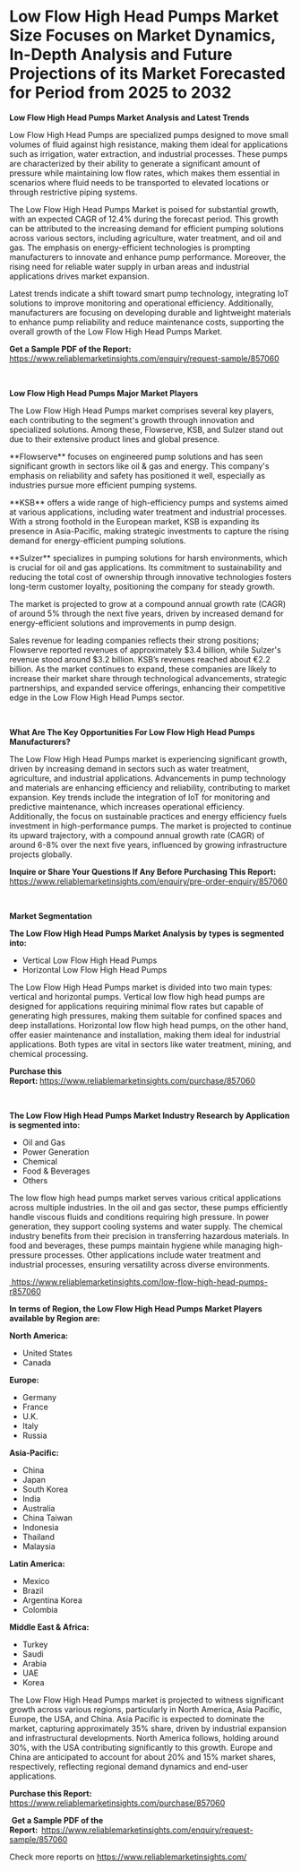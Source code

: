 <p><h1>Low Flow High Head Pumps Market Size Focuses on Market Dynamics, In-Depth Analysis and Future Projections of its Market Forecasted for Period from 2025 to 2032</h1></p><p><strong>Low Flow High Head Pumps Market Analysis and Latest Trends</strong></p>
<p><p>Low Flow High Head Pumps are specialized pumps designed to move small volumes of fluid against high resistance, making them ideal for applications such as irrigation, water extraction, and industrial processes. These pumps are characterized by their ability to generate a significant amount of pressure while maintaining low flow rates, which makes them essential in scenarios where fluid needs to be transported to elevated locations or through restrictive piping systems.</p><p>The Low Flow High Head Pumps Market is poised for substantial growth, with an expected CAGR of 12.4% during the forecast period. This growth can be attributed to the increasing demand for efficient pumping solutions across various sectors, including agriculture, water treatment, and oil and gas. The emphasis on energy-efficient technologies is prompting manufacturers to innovate and enhance pump performance. Moreover, the rising need for reliable water supply in urban areas and industrial applications drives market expansion.</p><p>Latest trends indicate a shift toward smart pump technology, integrating IoT solutions to improve monitoring and operational efficiency. Additionally, manufacturers are focusing on developing durable and lightweight materials to enhance pump reliability and reduce maintenance costs, supporting the overall growth of the Low Flow High Head Pumps Market.</p></p>
<p><strong>Get a Sample PDF of the Report:&nbsp;</strong> <a href="https://www.reliablemarketinsights.com/enquiry/request-sample/857060?utm_campaign=2451&utm_medium=2&utm_source=Github&utm_content=ia&utm_term=17022025&utm_id=low-flow-high-head-pumps">https://www.reliablemarketinsights.com/enquiry/request-sample/857060</a></p>
<p>&nbsp;</p>
<p><strong>Low Flow High Head Pumps Major Market Players</strong></p>
<p><p>The Low Flow High Head Pumps market comprises several key players, each contributing to the segment's growth through innovation and specialized solutions. Among these, Flowserve, KSB, and Sulzer stand out due to their extensive product lines and global presence.</p><p>**Flowserve** focuses on engineered pump solutions and has seen significant growth in sectors like oil & gas and energy. This company's emphasis on reliability and safety has positioned it well, especially as industries pursue more efficient pumping systems.</p><p>**KSB** offers a wide range of high-efficiency pumps and systems aimed at various applications, including water treatment and industrial processes. With a strong foothold in the European market, KSB is expanding its presence in Asia-Pacific, making strategic investments to capture the rising demand for energy-efficient pumping solutions.</p><p>**Sulzer** specializes in pumping solutions for harsh environments, which is crucial for oil and gas applications. Its commitment to sustainability and reducing the total cost of ownership through innovative technologies fosters long-term customer loyalty, positioning the company for steady growth.</p><p>The market is projected to grow at a compound annual growth rate (CAGR) of around 5% through the next five years, driven by increased demand for energy-efficient solutions and improvements in pump design.</p><p>Sales revenue for leading companies reflects their strong positions; Flowserve reported revenues of approximately $3.4 billion, while Sulzer's revenue stood around $3.2 billion. KSB’s revenues reached about €2.2 billion. As the market continues to expand, these companies are likely to increase their market share through technological advancements, strategic partnerships, and expanded service offerings, enhancing their competitive edge in the Low Flow High Head Pumps sector.</p></p>
<p>&nbsp;</p>
<p><strong>What Are The Key Opportunities For Low Flow High Head Pumps Manufacturers?</strong></p>
<p><p>The Low Flow High Head Pumps market is experiencing significant growth, driven by increasing demand in sectors such as water treatment, agriculture, and industrial applications. Advancements in pump technology and materials are enhancing efficiency and reliability, contributing to market expansion. Key trends include the integration of IoT for monitoring and predictive maintenance, which increases operational efficiency. Additionally, the focus on sustainable practices and energy efficiency fuels investment in high-performance pumps. The market is projected to continue its upward trajectory, with a compound annual growth rate (CAGR) of around 6-8% over the next five years, influenced by growing infrastructure projects globally.</p></p>
<p><strong>Inquire or Share Your Questions If Any Before Purchasing This Report:</strong> <a href="https://www.reliablemarketinsights.com/enquiry/pre-order-enquiry/857060?utm_campaign=2451&utm_medium=2&utm_source=Github&utm_content=ia&utm_term=17022025&utm_id=low-flow-high-head-pumps">https://www.reliablemarketinsights.com/enquiry/pre-order-enquiry/857060</a></p>
<p>&nbsp;</p>
<p><strong>Market Segmentation</strong></p>
<p><strong>The Low Flow High Head Pumps Market Analysis by types is segmented into:</strong></p>
<p><ul><li>Vertical Low Flow High Head Pumps</li><li>Horizontal Low Flow High Head Pumps</li></ul></p>
<p><p>The Low Flow High Head Pumps market is divided into two main types: vertical and horizontal pumps. Vertical low flow high head pumps are designed for applications requiring minimal flow rates but capable of generating high pressures, making them suitable for confined spaces and deep installations. Horizontal low flow high head pumps, on the other hand, offer easier maintenance and installation, making them ideal for industrial applications. Both types are vital in sectors like water treatment, mining, and chemical processing.</p></p>
<p><strong>Purchase this Report:&nbsp;</strong><a href="https://www.reliablemarketinsights.com/purchase/857060?utm_campaign=2451&utm_medium=2&utm_source=Github&utm_content=ia&utm_term=17022025&utm_id=low-flow-high-head-pumps">https://www.reliablemarketinsights.com/purchase/857060</a></p>
<p>&nbsp;</p>
<p><strong>The Low Flow High Head Pumps Market Industry Research by Application is segmented into:</strong></p>
<p><ul><li>Oil and Gas</li><li>Power Generation</li><li>Chemical</li><li>Food & Beverages</li><li>Others</li></ul></p>
<p><p>The low flow high head pumps market serves various critical applications across multiple industries. In the oil and gas sector, these pumps efficiently handle viscous fluids and conditions requiring high pressure. In power generation, they support cooling systems and water supply. The chemical industry benefits from their precision in transferring hazardous materials. In food and beverages, these pumps maintain hygiene while managing high-pressure processes. Other applications include water treatment and industrial processes, ensuring versatility across diverse environments.</p></p>
<p><a href="https://www.reliablemarketinsights.com/low-flow-high-head-pumps-r857060?utm_campaign=2451&utm_medium=2&utm_source=Github&utm_content=ia&utm_term=17022025&utm_id=low-flow-high-head-pumps">&nbsp;https://www.reliablemarketinsights.com/low-flow-high-head-pumps-r857060</a></p>
<p><strong>In terms of Region, the Low Flow High Head Pumps Market Players available by Region are:</strong></p>
<p>
    <p> <strong> North America: </strong>
        <ul>
            <li>United States</li>
            <li>Canada</li>
        </ul>
        </p> 
    <p> <strong> Europe: </strong>
        <ul>
            <li>Germany</li>
            <li>France</li>
            <li>U.K.</li>
            <li>Italy</li>
            <li>Russia</li>
        </ul>
        </p> 
    <p> <strong> Asia-Pacific: </strong>
        <ul>
            <li>China</li>
            <li>Japan</li>
            <li>South Korea</li>
            <li>India</li>
            <li>Australia</li>
            <li>China Taiwan</li>
            <li>Indonesia</li>
            <li>Thailand</li>
            <li>Malaysia</li>
        </ul>
        </p> 
    <p> <strong> Latin America: </strong>
        <ul>
            <li>Mexico</li>
            <li>Brazil</li>
            <li>Argentina Korea</li>
            <li>Colombia</li>
        </ul>
        </p> 
    <p> <strong> Middle East & Africa: </strong>
        <ul>
            <li>Turkey</li>
            <li>Saudi</li>
            <li>Arabia</li>
            <li>UAE</li>
            <li>Korea</li>
        </ul>
    </p>
    </p>
<p><p>The Low Flow High Head Pumps market is projected to witness significant growth across various regions, particularly in North America, Asia Pacific, Europe, the USA, and China. Asia Pacific is expected to dominate the market, capturing approximately 35% share, driven by industrial expansion and infrastructural developments. North America follows, holding around 30%, with the USA contributing significantly to this growth. Europe and China are anticipated to account for about 20% and 15% market shares, respectively, reflecting regional demand dynamics and end-user applications.</p></p>
<p><strong>Purchase this Report: </strong><a href="https://www.reliablemarketinsights.com/purchase/857060?utm_campaign=2451&utm_medium=2&utm_source=Github&utm_content=ia&utm_term=17022025&utm_id=low-flow-high-head-pumps">https://www.reliablemarketinsights.com/purchase/857060</a></p>
<p>&nbsp;<strong>Get a Sample PDF of the Report:&nbsp;&nbsp;</strong><a href="https://www.reliablemarketinsights.com/enquiry/request-sample/857060?utm_campaign=2451&utm_medium=2&utm_source=Github&utm_content=ia&utm_term=17022025&utm_id=low-flow-high-head-pumps">https://www.reliablemarketinsights.com/enquiry/request-sample/857060</a></p>
<p><strong></strong></p>
<p>Check more reports on <a href="https://www.reliablemarketinsights.com/?utm_campaign=2451&utm_medium=2&utm_source=Github&utm_content=ia&utm_term=17022025&utm_id=low-flow-high-head-pumps">https://www.reliablemarketinsights.com/</a></p>